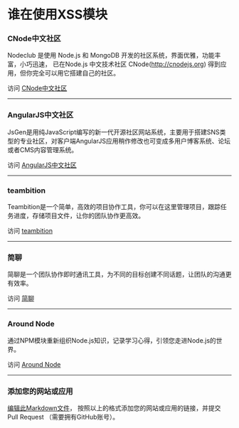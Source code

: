 谁在使用XSS模块
=======

### CNode中文社区

Nodeclub 是使用 Node.js 和 MongoDB 开发的社区系统，界面优雅，功能丰富，小巧迅速， 已在Node.js 中文技术社区 CNode(http://cnodejs.org) 得到应用，但你完全可以用它搭建自己的社区。

访问 [CNode中文社区](https://cnodejs.org)

-----

### AngularJS中文社区

JsGen是用纯JavaScript编写的新一代开源社区网站系统，主要用于搭建SNS类型的专业社区，对客户端AngularJS应用稍作修改也可变成多用户博客系统、论坛或者CMS内容管理系统。

访问 [AngularJS中文社区](http://www.angularjs.cn)

-----

### teambition

Teambition是一个简单，高效的项目协作工具，你可以在这里管理项目，跟踪任务进度，存储项目文件，让你的团队协作更高效。

访问 [teambition](https://www.teambition.com)

-----

### 简聊

简聊是一个团队协作即时通讯工具，为不同的目标创建不同话题，让团队的沟通更有效率。

访问 [简聊](https://talk.ai)

-----

### Around Node

通过NPM模块重新组织Node.js知识，记录学习心得，引领您走进Node.js的世界。

访问 [Around Node](http://aroundnode.org)

-----

### 添加您的网站或应用

[编辑此Markdown文件](https://github.com/leizongmin/js-xss/blob/gh-pages/sources/zh/resources/applications.md)，
按照以上的格式添加您的网站或应用的链接，并提交 Pull Request （需要拥有GitHub账号）。
